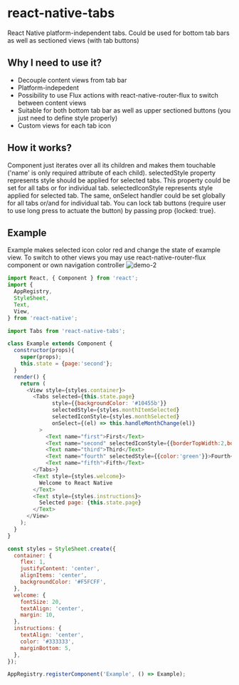 # react-native-tabs
React Native platform-independent tabs. Could be used for bottom tab bars as well as sectioned views (with tab buttons)

## Why I need to use it?
- Decouple content views from tab bar
- Platform-indepedent
- Possibility to use Flux actions with react-native-router-flux to switch between content views
- Suitable for both bottom tab bar as well as upper sectioned buttons (you just need to define style properly)
- Custom views for each tab icon

## How it works?
Component just iterates over all its children and makes them touchable ('name' is only required attribute of each child).
selectedStyle property represents style should be applied for selected tabs. This property could be set for all tabs or for individual tab.
selectedIconStyle represents style applied for selected tab.
The same, onSelect handler could be set globally for all tabs or/and for individual tab.
You can lock tab buttons (require user to use long press to actuate the button) by passing prop {locked: true}.

## Example
Example makes selected icon color red and change the state of example view. To switch to other views you may use react-native-router-flux component or own navigation controller
![demo-2](https://cloud.githubusercontent.com/assets/1321329/10188030/adf5532c-675c-11e5-8447-227ec38fa24f.gif)

```javascript
import React, { Component } from 'react';
import {
  AppRegistry,
  StyleSheet,
  Text,
  View,
} from 'react-native';

import Tabs from 'react-native-tabs';

class Example extends Component {
  constructor(props){
    super(props);
    this.state = {page:'second'};
  }
  render() {
    return (
      <View style={styles.container}>
        <Tabs selected={this.state.page}
              style={{backgroundColor: '#10455b'}}
              selectedStyle={styles.monthItemSelected}
              selectedIconStyle={styles.monthSelected}
              onSelect={(el) => this.handleMonthChange(el)}
          >
            <Text name="first">First</Text>
            <Text name="second" selectedIconStyle={{borderTopWidth:2,borderTopColor:'red'}}>Second</Text>
            <Text name="third">Third</Text>
            <Text name="fourth" selectedStyle={{color:'green'}}>Fourth</Text>
            <Text name="fifth">Fifth</Text>
        </Tabs>}
        <Text style={styles.welcome}>
          Welcome to React Native
        </Text>
        <Text style={styles.instructions}>
          Selected page: {this.state.page}
        </Text>
      </View>
    );
  }
}

const styles = StyleSheet.create({
  container: {
    flex: 1,
    justifyContent: 'center',
    alignItems: 'center',
    backgroundColor: '#F5FCFF',
  },
  welcome: {
    fontSize: 20,
    textAlign: 'center',
    margin: 10,
  },
  instructions: {
    textAlign: 'center',
    color: '#333333',
    marginBottom: 5,
  },
});

AppRegistry.registerComponent('Example', () => Example);
```
